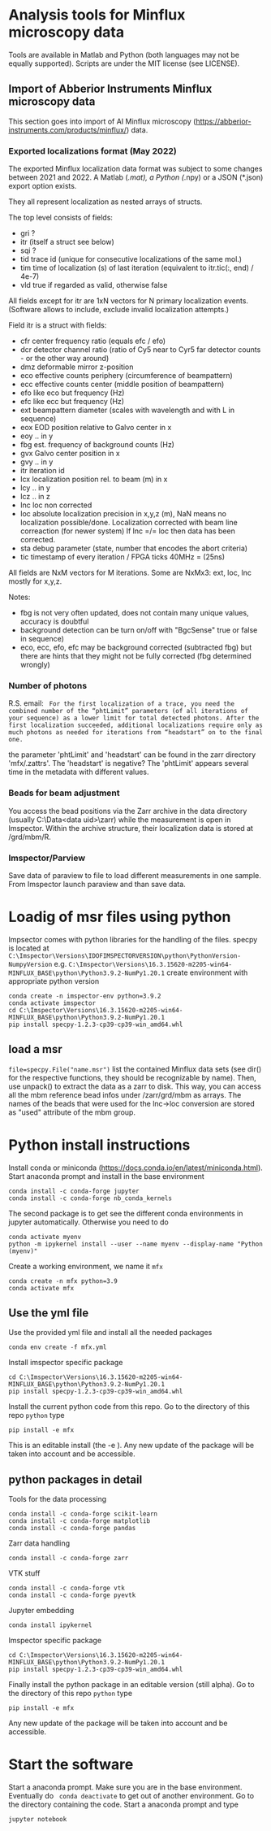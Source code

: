 # Analysis tools for Minflux microscopy data

Tools are available in Matlab and Python (both languages
may not be equally supported). Scripts are under the MIT
license (see LICENSE).

## Import of Abberior Instruments Minflux microscopy data

This section goes into import of AI Minflux microscopy
(https://abberior-instruments.com/products/minflux/) data.

### Exported localizations format (May 2022)

The exported Minflux localization data format was subject
to some changes between 2021 and 2022. A Matlab (*.mat),
a Python (*.npy) or a JSON (*.json) export option exists.

They all represent localization as nested arrays of structs.

The top level consists of fields:

- gri  ?
- itr  (itself a struct see below)
- sqi  ?
- tid  trace id (unique for consecutive localizations of
  the same mol.)
- tim  time of localization (s) of last iteration (equivalent
  to itr.tic(:, end) / 4e-7)
- vld  true if regarded as valid, otherwise false

All fields except for itr are 1xN vectors for N primary
localization events. (Software allows to include, exclude
invalid localization attempts.)

Field itr is a struct with fields:

- cfr  center frequency ratio (equals efc / efo)
- dcr  detector channel ratio (ratio of Cy5 near to Cyr5 far
  detector counts - or the other way around)
- dmz  deformable mirror z-position
- eco  effective counts periphery (circumference of beampattern)
- ecc  effective counts center (middle position of beampattern)
- efo  like eco but frequency (Hz)
- efc  like ecc but frequency (Hz)
- ext  beampattern diameter (scales with wavelength and with
  L in sequence)
- eox  EOD position relative to Galvo center in x
- eoy  .. in y
- fbg  est. frequency of background counts (Hz)
- gvx  Galvo center position in x
- gvy  .. in y
- itr  iteration id
- lcx  localization position rel. to beam (m) in x
- lcy  .. in y
- lcz  .. in z
- lnc  loc non corrected 
- loc  absolute localization precision in x,y,z (m), NaN means
  no localization possible/done. Localization corrected with beam line correaction (for newer system)
  If lnc =/= loc then data has been corrected. 
- sta  debug parameter (state, number that encodes the abort
  criteria)
- tic  timestamp of every iteration / FPGA ticks 40MHz = (25ns)

All fields are NxM vectors for M iterations. Some are NxMx3: ext,
loc, lnc mostly for x,y,z.

Notes:

- fbg is not very often updated, does not contain many unique values,
  accuracy is doubtful
- background detection can be turn on/off with "BgcSense" true or
  false in sequence)
- eco, ecc, efo, efc may be background corrected (subtracted fbg)
  but there are hints that they might not be fully corrected
  (fbg determined wrongly)

### Number of photons
R.S. email:
`` For the first localization of a trace, you need the combined number of the “phtLimit” parameters (of all iterations of your sequence) as a lower limit for total detected photons. After the first localization succeeded, additional localizations require only as much photons as needed for iterations from “headstart” on to the final one.``

the parameter 'phtLimit' and 'headstart' can be found in the zarr directory 'mfx/.zattrs'. 
The 'headstart' is negative? The 'phtLimit' appears several time in the metadata with different values. 

### Beads for beam adjustment

You access the bead positions via the Zarr archive in the data directory (usually C:\Data\<data uid>\zarr) 
while the measurement is open in Imspector. Within the archive structure, their localization data 
is stored at /grd/mbm/R<nn>.

### Imspector/Parview 
Save data of paraview to file to load different measurements in one sample.
From Imspector launch paraview and than save data. 

# Loadig of msr files using python

Impsector comes with python libraries for the handling of the files. 
specpy is located at `C:\Imspector\Versions\IDOFIMSPECTORVERSION\python\PythonVersion-NumpyVersion`
e.g. `C:\Imspector\Versions\16.3.15620-m2205-win64-MINFLUX_BASE\python\Python3.9.2-NumPy1.20.1`
create environment with appropriate python version

```
conda create -n imspector-env python=3.9.2
conda activate imspector
cd C:\Imspector\Versions\16.3.15620-m2205-win64-MINFLUX_BASE\python\Python3.9.2-NumPy1.20.1
pip install specpy-1.2.3-cp39-cp39-win_amd64.whl
```


## load a msr 
`file=specpy.File("name.msr")` 
list the contained Minflux data sets (see dir() for the respective functions, they should be recognizable by name). 
Then, use unpack() to extract the data as a zarr to disk. 
This way, you can access all the mbm reference bead infos under /zarr/grd/mbm as arrays. 
The names of the beads that were used for the lnc->loc conversion are stored as "used" attribute of the mbm group.



# Python install instructions
Install conda or miniconda (https://docs.conda.io/en/latest/miniconda.html). Start anaconda prompt and install in the base environment

```
conda install -c conda-forge jupyter
conda install -c conda-forge nb_conda_kernels
``` 

The second package is to get see the different conda environments in jupyter automatically. Otherwise you need to do 
  
```
conda activate myenv
python -m ipykernel install --user --name myenv --display-name "Python (myenv)"
```
  

Create a working environment, we name it `mfx`

```
conda create -n mfx python=3.9 
conda activate mfx
```

## Use the yml file
Use the provided yml file and install all the needed packages
  
```
conda env create -f mfx.yml
```
  
Install imspector specific package

```
cd C:\Imspector\Versions\16.3.15620-m2205-win64-MINFLUX_BASE\python\Python3.9.2-NumPy1.20.1
pip install specpy-1.2.3-cp39-cp39-win_amd64.whl
```

Install the current python code from this repo. Go to the directory of this repo `python` type

```
pip install -e mfx
```
This is an editable install (the -e ). Any new update of the package will be taken into account and be accessible. 
  
## python packages in detail
  
Tools for the data processing

```
conda install -c conda-forge scikit-learn 
conda install -c conda-forge matplotlib
conda install -c conda-forge pandas
```


Zarr data handling
```
conda install -c conda-forge zarr
```

VTK stuff
```
conda install -c conda-forge vtk
conda install -c conda-forge pyevtk
```

Jupyter embedding
```
conda install ipykernel
```

Imspector specific package

```
cd C:\Imspector\Versions\16.3.15620-m2205-win64-MINFLUX_BASE\python\Python3.9.2-NumPy1.20.1
pip install specpy-1.2.3-cp39-cp39-win_amd64.whl
```

Finally install the python package in an editable version (still alpha). Go to the directory of this repo `python` type

```
pip install -e mfx
```

Any new update of the package will be taken into account and be accessible. 

# Start the software
Start a anaconda prompt. Make sure you are in the base environment. Eventually do ``` conda deactivate``` to get out of another environment. 
Go to the directory containing the code. Start a anaconda prompt and type

```
jupyter notebook
```


